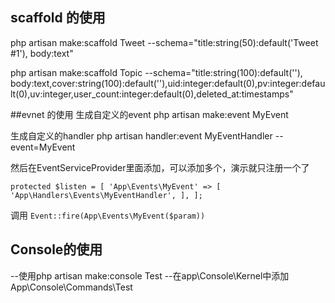 ## scaffold 的使用
php artisan make:scaffold Tweet --schema="title:string(50):default('Tweet #1'), body:text"

php artisan make:scaffold Topic --schema="title:string(100):default(''), body:text,cover:string(100):default(''),uid:integer:default(0),pv:integer:default(0),uv:integer,user_count:integer:default(0),deleted_at:timestamps"

##evnet 的使用
生成自定义的event
php artisan make:event MyEvent

生成自定义的handler
php artisan handler:event MyEventHandler --event=MyEvent

然后在EventServiceProvider里面添加，可以添加多个，演示就只注册一个了

`protected $listen = [
        'App\Events\MyEvent' => [
            'App\Handlers\Events\MyEventHandler',
        ],
    ];`

 调用
 `Event::fire(App\Events\MyEvent($param))`

 ## Console的使用

 --使用php artisan make:console Test
 --在app\Console\Kernel中添加App\Console\Commands\Test
 



